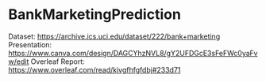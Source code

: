 # BankMarketingPrediction

Dataset: https://archive.ics.uci.edu/dataset/222/bank+marketing
Presentation: https://www.canva.com/design/DAGCYhzNVL8/gY2UFDGcE3sFeFWc0yaFvw/edit
Overleaf Report: https://www.overleaf.com/read/kjvgfhfgfdbj#233d71
